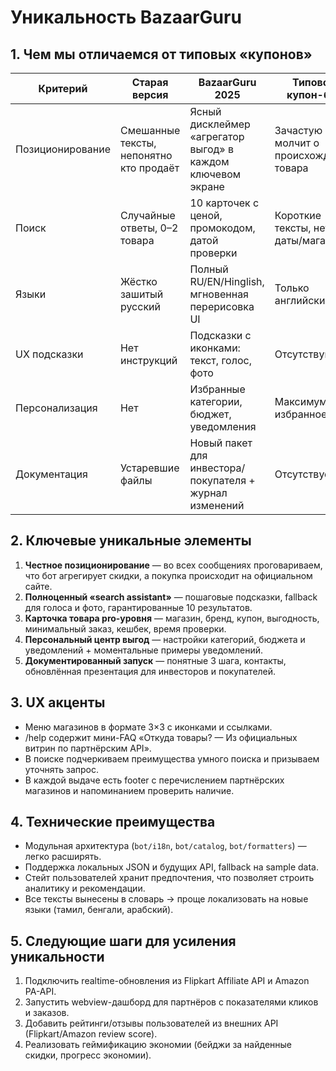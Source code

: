 ﻿# Уникальность BazaarGuru

## 1. Чем мы отличаемся от типовых «купонов»
| Критерий | Старая версия | BazaarGuru 2025 | Типовой купон-бот |
| --- | --- | --- | --- |
| Позиционирование | Смешанные тексты, непонятно кто продаёт | Ясный дисклеймер «агрегатор выгод» в каждом ключевом экране | Зачастую молчит о происхождении товара |
| Поиск | Случайные ответы, 0–2 товара | 10 карточек с ценой, промокодом, датой проверки | Короткие тексты, нет даты/магазина |
| Языки | Жёстко зашитый русский | Полный RU/EN/Hinglish, мгновенная перерисовка UI | Только английский |
| UX подсказки | Нет инструкций | Подсказки с иконками: текст, голос, фото | Отсутствуют |
| Персонализация | Нет | Избранные категории, бюджет, уведомления | Максимум избранное |
| Документация | Устаревшие файлы | Новый пакет для инвестора/покупателя + журнал изменений | Отсутствует |

## 2. Ключевые уникальные элементы
1. **Честное позиционирование** — во всех сообщениях проговариваем, что бот агрегирует скидки, а покупка происходит на официальном сайте.
2. **Полноценный «search assistant»** — пошаговые подсказки, fallback для голоса и фото, гарантированные 10 результатов.
3. **Карточка товара pro-уровня** — магазин, бренд, купон, выгодность, минимальный заказ, кешбек, время проверки.
4. **Персональный центр выгод** — настройки категорий, бюджета и уведомлений + моментальные примеры уведомлений.
5. **Документированный запуск** — понятные 3 шага, контакты, обновлённая презентация для инвесторов и покупателей.

## 3. UX акценты
- Меню магазинов в формате 3×3 с иконками и ссылками.
- /help содержит мини-FAQ «Откуда товары? — Из официальных витрин по партнёрским API».
- В поиске подчеркиваем преимущества умного поиска и призываем уточнять запрос.
- В каждой выдаче есть footer с перечислением партнёрских магазинов и напоминанием проверить наличие.

## 4. Технические преимущества
- Модульная архитектура (`bot/i18n`, `bot/catalog`, `bot/formatters`) — легко расширять.
- Поддержка локальных JSON и будущих API, fallback на sample data.
- Стейт пользователей хранит предпочтения, что позволяет строить аналитику и рекомендации.
- Все тексты вынесены в словарь → проще локализовать на новые языки (тамил, бенгали, арабский).

## 5. Следующие шаги для усиления уникальности
1. Подключить realtime-обновления из Flipkart Affiliate API и Amazon PA-API.
2. Запустить webview-дашборд для партнёров с показателями кликов и заказов.
3. Добавить рейтинги/отзывы пользователей из внешних API (Flipkart/Amazon review score).
4. Реализовать геймификацию экономии (бейджи за найденные скидки, прогресс экономии).
